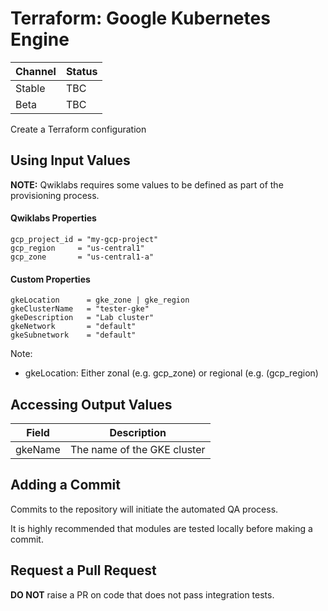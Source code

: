 # Terraform: Google Kubernetes Engine

| Channel | Status |
|---------|--------|
| Stable  | TBC    | 
| Beta    | TBC    | 

Create a Terraform configuration

## Using Input Values 

__NOTE:__ Qwiklabs requires some values to be defined as part of the provisioning process. 

#### Qwiklabs Properties
```
gcp_project_id = "my-gcp-project"
gcp_region     = "us-central1"
gcp_zone       = "us-central1-a"
```

#### Custom Properties

```
gkeLocation      = gke_zone | gke_region
gkeClusterName   = "tester-gke"
gkeDescription   = "Lab cluster"
gkeNetwork       = "default"
gkeSubnetwork    = "default"
```


Note: 
* gkeLocation: Either zonal (e.g. gcp_zone) or regional (e.g. (gcp_region)


## Accessing Output Values 

| Field | Description |
|-------|-------------|
| gkeName | The name of the GKE cluster |

## Adding a Commit 

Commits to the repository will initiate the automated QA process.

It is highly recommended that modules are tested locally before making a commit.

## Request a Pull Request

__DO NOT__ raise a PR on code that does not pass integration tests.
